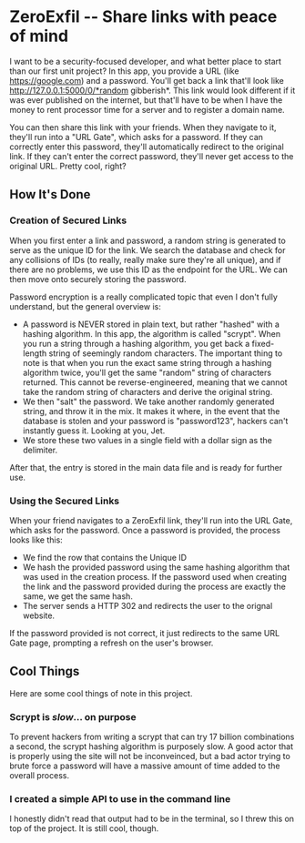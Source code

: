 # ZeroExfil -- Share links with peace of mind
I want to be a security-focused developer, and what better place to start than our first unit project? In this app, you provide a URL (like https://google.com) and a password. You'll get back a link that'll look like http://127.0.0.1:5000/0/*random gibberish*. This link would look different if it was ever published on the internet, but that'll have to be when I have the money to rent processor time for a server and to register a domain name.

You can then share this link with your friends. When they navigate to it, they'll run into a "URL Gate", which asks for a password. If they can correctly enter this password, they'll automatically redirect to the original link. If they can't enter the correct password, they'll never get access to the original URL. Pretty cool, right?

## How It's Done
### Creation of Secured Links
When you first enter a link and password, a random string is generated to serve as the unique ID for the link. We search the database and check for any collisions of IDs (to really, really make sure they're all unique), and if there are no problems, we use this ID as the endpoint for the URL. We can then move onto securely storing the password. 

Password encryption is a really complicated topic that even I don't fully understand, but the general overview is:
- A password is NEVER stored in plain text, but rather "hashed" with a hashing algorithm. In this app, the algorithm is called "scrypt". When you run a string through a hashing algorithm, you get back a fixed-length string of seemingly random characters. The important thing to note is that when you run the exact same string through a hashing algorithm twice, you'll get the same "random" string of characters returned. This cannot be reverse-engineered, meaning that we cannot take the random string of characters and derive the original string.
- We then "salt" the password. We take another randomly generated string, and throw it in the mix. It makes it where, in the event that the database is stolen and your password is "password123", hackers can't instantly guess it. Looking at you, Jet.
- We store these two values in a single field with a dollar sign as the delimiter.

After that, the entry is stored in the main data file and is ready for further use.

### Using the Secured Links
When your friend navigates to a ZeroExfil link, they'll run into the URL Gate, which asks for the password. Once a password is provided, the process looks like this:
- We find the row that contains the Unique ID
- We hash the provided password using the same hashing algorithm that was used in the creation process. If the password used when creating the link and the password provided during the process are exactly the same, we get the same hash.
- The server sends a HTTP 302 and redirects the user to the orignal website.

If the password provided is not correct, it just redirects to the same URL Gate page, prompting a refresh on the user's browser.

## Cool Things
Here are some cool things of note in this project.

### Scrypt is *slow*... on purpose
To prevent hackers from writing a scrypt that can try 17 billion combinations a second, the scrypt hashing algorithm is purposely slow. A good actor that is properly using the site will not be inconveinced, but a bad actor trying to brute force a password will have a massive amount of time added to the overall process.

### I created a simple API to use in the command line
I honestly didn't read that output had to be in the terminal, so I threw this on top of the project. It is still cool, though.